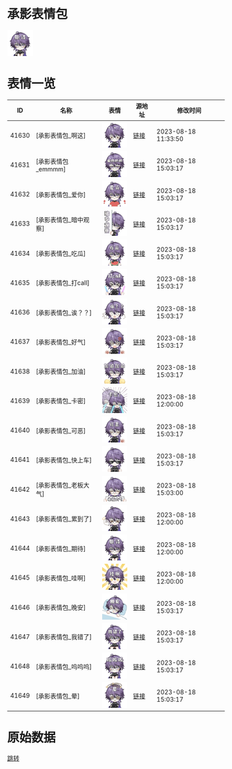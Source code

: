 # 承影表情包

<img src="./cover.png" height="60" alt="cover" />

# 表情一览

|ID|名称|表情|源地址|修改时间|
|----|----|----|----|----|
|41630|[承影表情包_啊这]|<img src="./pic/041630_%5B承影表情包_啊这%5D.png" height="60" alt="啊这"/>|[链接](https://i0.hdslb.com/bfs/garb/75b378de6e612eb58cbdf0c00445dbf572e43a46.png)|2023-08-18 11:33:50|
|41631|[承影表情包_emmmm]|<img src="./pic/041631_%5B承影表情包_emmmm%5D.png" height="60" alt="emmmm"/>|[链接](https://i0.hdslb.com/bfs/garb/e7bc075776c37191bb5f9c04cf550184ca4084f9.png)|2023-08-18 15:03:17|
|41632|[承影表情包_爱你]|<img src="./pic/041632_%5B承影表情包_爱你%5D.png" height="60" alt="爱你"/>|[链接](https://i0.hdslb.com/bfs/garb/6e68e9821b7552af82f686dbd30af3bd7c2f05cc.png)|2023-08-18 15:03:17|
|41633|[承影表情包_暗中观察]|<img src="./pic/041633_%5B承影表情包_暗中观察%5D.png" height="60" alt="暗中观察"/>|[链接](https://i0.hdslb.com/bfs/garb/1883240d102db9ccadbd1fbdc25caf92aaabb12d.png)|2023-08-18 15:03:17|
|41634|[承影表情包_吃瓜]|<img src="./pic/041634_%5B承影表情包_吃瓜%5D.png" height="60" alt="吃瓜"/>|[链接](https://i0.hdslb.com/bfs/garb/99d1a99a392c96eaa22204f8d8b8f5f69163174a.png)|2023-08-18 15:03:17|
|41635|[承影表情包_打call]|<img src="./pic/041635_%5B承影表情包_打call%5D.png" height="60" alt="打call"/>|[链接](https://i0.hdslb.com/bfs/garb/c80710ebb55052c0d39d6866a7605ce10348f05d.png)|2023-08-18 15:03:17|
|41636|[承影表情包_诶？？]|<img src="./pic/041636_%5B承影表情包_诶？？%5D.png" height="60" alt="诶？？"/>|[链接](https://i0.hdslb.com/bfs/garb/1b61fe7151b8472f9af683436a3d7882b35c261d.png)|2023-08-18 15:03:17|
|41637|[承影表情包_好气]|<img src="./pic/041637_%5B承影表情包_好气%5D.png" height="60" alt="好气"/>|[链接](https://i0.hdslb.com/bfs/garb/08286359a772bd5290d6a20412f4c9d25e41041f.png)|2023-08-18 15:03:17|
|41638|[承影表情包_加油]|<img src="./pic/041638_%5B承影表情包_加油%5D.png" height="60" alt="加油"/>|[链接](https://i0.hdslb.com/bfs/garb/1ce30e6247bb2395bbe08a977e7f78b0d5027b4d.png)|2023-08-18 15:03:17|
|41639|[承影表情包_卡密]|<img src="./pic/041639_%5B承影表情包_卡密%5D.png" height="60" alt="卡密"/>|[链接](https://i0.hdslb.com/bfs/garb/7a063027b5237cb516714f58690c945d816b813c.png)|2023-08-18 12:00:00|
|41640|[承影表情包_可恶]|<img src="./pic/041640_%5B承影表情包_可恶%5D.png" height="60" alt="可恶"/>|[链接](https://i0.hdslb.com/bfs/garb/b3c9fc5b91516fdd17f34df0a8b6b92953b7afab.png)|2023-08-18 15:03:17|
|41641|[承影表情包_快上车]|<img src="./pic/041641_%5B承影表情包_快上车%5D.png" height="60" alt="快上车"/>|[链接](https://i0.hdslb.com/bfs/garb/6216ab75713b5cc4ae034096899debb82f5ec86c.png)|2023-08-18 15:03:17|
|41642|[承影表情包_老板大气]|<img src="./pic/041642_%5B承影表情包_老板大气%5D.png" height="60" alt="老板大气"/>|[链接](https://i0.hdslb.com/bfs/garb/a6466db196b956a7f2f49d10227fc992f50cd2bb.png)|2023-08-18 15:03:00|
|41643|[承影表情包_累到了]|<img src="./pic/041643_%5B承影表情包_累到了%5D.png" height="60" alt="累到了"/>|[链接](https://i0.hdslb.com/bfs/garb/899cf248faa82659beb6e8d33f77277ee1bbe29c.png)|2023-08-18 12:00:00|
|41644|[承影表情包_期待]|<img src="./pic/041644_%5B承影表情包_期待%5D.png" height="60" alt="期待"/>|[链接](https://i0.hdslb.com/bfs/garb/0bff551da8fc1b530fdab74366af585371de3685.png)|2023-08-18 12:00:00|
|41645|[承影表情包_哇啊]|<img src="./pic/041645_%5B承影表情包_哇啊%5D.png" height="60" alt="哇啊"/>|[链接](https://i0.hdslb.com/bfs/garb/24c61d2eafef2bf9c1ca329e7946a94082946e1e.png)|2023-08-18 12:00:00|
|41646|[承影表情包_晚安]|<img src="./pic/041646_%5B承影表情包_晚安%5D.png" height="60" alt="晚安"/>|[链接](https://i0.hdslb.com/bfs/garb/df20d4988bb4c296ed5e7f5f4bbdc35b95347680.png)|2023-08-18 15:03:17|
|41647|[承影表情包_我错了]|<img src="./pic/041647_%5B承影表情包_我错了%5D.png" height="60" alt="我错了"/>|[链接](https://i0.hdslb.com/bfs/garb/495afa3d4416bbb143eca2cd90d83d78aad46932.png)|2023-08-18 15:03:17|
|41648|[承影表情包_呜呜呜]|<img src="./pic/041648_%5B承影表情包_呜呜呜%5D.png" height="60" alt="呜呜呜"/>|[链接](https://i0.hdslb.com/bfs/garb/64f363378ef63edd0ce58c34758dc713ed83cd4a.png)|2023-08-18 15:03:17|
|41649|[承影表情包_晕]|<img src="./pic/041649_%5B承影表情包_晕%5D.png" height="60" alt="晕"/>|[链接](https://i0.hdslb.com/bfs/garb/d2ac92f5dec72b5d6f03028452c69c8eb8fc594b.png)|2023-08-18 15:03:17|

# 原始数据

[跳转](./raw.json)

